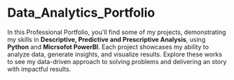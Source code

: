 # Data_Analytics_Portfolio
In this Professional Portfolio, you'll find some of my projects, demonstrating my skills in **Descriptive, Predictive and Prescriptive Analysis**, using **Python** and **Micrsofot PowerBI**. Each project showcases my ability to analyze data, generate insights, and visualize results. Explore these works to see my data-driven approach to solving problems and delivering an story with impactful results.

